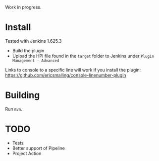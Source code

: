 Work in progress.

Install
=======

Tested with Jenkins 1.625.3

* Build the plugin
* Upload the HPI file found in the `target` folder to Jenkins under `Plugin Management - Advanced`

Links to console to a specific line will work if you install the plugin:
https://github.com/ericsmalling/console-linenumber-plugin

Building
========

Run `mvn`.

TODO
====

- Tests
- Better support of Pipeline
- Project Action
